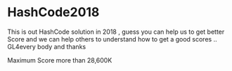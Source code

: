 # HashCode2018

This is out HashCode solution in 2018 , guess you can help us to get better Score and we can help others to understand how to get a good scores .. 
GL4every body and thanks

Maximum Score more than 28,600K
